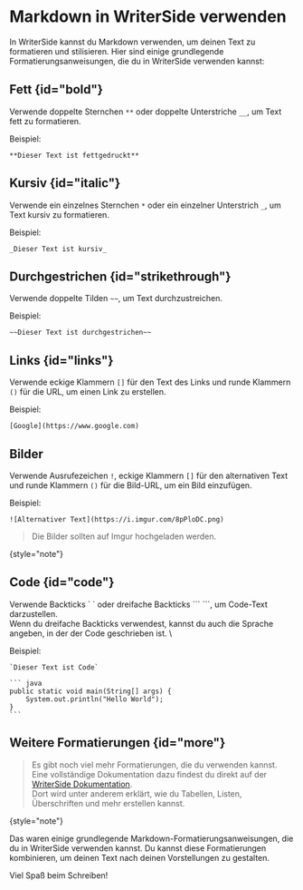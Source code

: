 # Markdown in WriterSide verwenden

In WriterSide kannst du Markdown verwenden, um deinen Text zu formatieren und stilisieren. Hier sind einige grundlegende
Formatierungsanweisungen, die du in WriterSide verwenden kannst:

## Fett {id="bold"}

Verwende doppelte Sternchen `**` oder doppelte Unterstriche `__`, um Text fett zu formatieren.

Beispiel:

````text
**Dieser Text ist fettgedruckt**
````

## Kursiv {id="italic"}

Verwende ein einzelnes Sternchen `*` oder ein einzelner Unterstrich `_`, um Text kursiv zu formatieren.

Beispiel:

````text
_Dieser Text ist kursiv_
````

## Durchgestrichen {id="strikethrough"}

Verwende doppelte Tilden `~~`, um Text durchzustreichen.

Beispiel:

````text
~~Dieser Text ist durchgestrichen~~
````

## Links {id="links"}

Verwende eckige Klammern `[]` für den Text des Links und runde Klammern `()` für die URL, um einen Link zu erstellen.

Beispiel:

````text
[Google](https://www.google.com)
````

## Bilder

Verwende Ausrufezeichen `!`, eckige Klammern `[]` für den alternativen Text und runde Klammern `()` für die Bild-URL, um
ein Bild einzufügen.

Beispiel:

````text
![Alternativer Text](https://i.imgur.com/8pPloDC.png)
````

> Die Bilder sollten auf Imgur hochgeladen werden.

{style="note"}

## Code {id="code"}

Verwende Backticks \` \` oder dreifache Backticks \`\`\` \`\`\`, um Code-Text darzustellen. \
Wenn du dreifache Backticks verwendest, kannst du auch die Sprache angeben, in der der Code geschrieben ist. \

Beispiel:

````text
`Dieser Text ist Code`
````

````text
``` java
public static void main(String[] args) {
    System.out.println("Hello World");
}
```
````

## Weitere Formatierungen {id="more"}

> Es gibt noch viel mehr Formatierungen, die du verwenden kannst. Eine vollständige Dokumentation dazu findest du
> direkt auf der [WriterSide Dokumentation](https://www.jetbrains.com/help/writerside/markup-reference.html). \
> Dort wird unter anderem erklärt, wie du Tabellen, Listen, Überschriften und mehr erstellen kannst.

{style="note"}

Das waren einige grundlegende Markdown-Formatierungsanweisungen, die du in WriterSide verwenden kannst. Du kannst diese
Formatierungen kombinieren, um deinen Text nach deinen Vorstellungen zu gestalten.

Viel Spaß beim Schreiben!